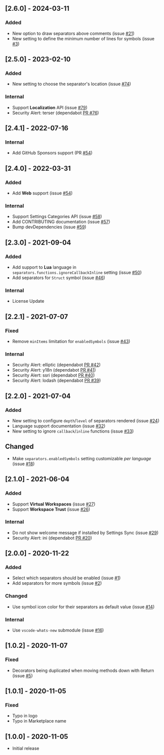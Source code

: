 ## [2.6.0] - 2024-03-11
### Added
- New option to draw separators above comments (issue [#21](https://github.com/alefragnani/vscode-separators/issues/21))
- New setting to define the minimum number of lines for symbols (issue [#3](https://github.com/alefragnani/vscode-separators/issues/3))

## [2.5.0] - 2023-02-10
### Added
- New setting to choose the separator's location (issue [#74](https://github.com/alefragnani/vscode-separators/issues/74))

### Internal
- Support **Localization** API (issue [#79](https://github.com/alefragnani/vscode-separators/issues/79))
- Security Alert: terser (dependabot [PR #76](https://github.com/alefragnani/vscode-separators/pull/76))

## [2.4.1] - 2022-07-16
### Internal
- Add GitHub Sponsors support (PR [#54](https://github.com/alefragnani/vscode-separators/pull/71))

## [2.4.0] - 2022-03-31
### Added
- Add **Web** support (issue [#54](https://github.com/alefragnani/vscode-separators/issues/54))

### Internal
- Support Settings Categories API (issue [#58](https://github.com/alefragnani/vscode-separators/issues/58))
- Add CONTRIBUTING documentation (issue [#57](https://github.com/alefragnani/vscode-separators/issues/57))
- Bump devDependencies (issue [#59](https://github.com/alefragnani/vscode-separators/issues/59))

## [2.3.0] - 2021-09-04
### Added
- Add support to **Lua** language in `separators.functions.ignoreCallbackInline` setting (issue [#50](https://github.com/alefragnani/vscode-separators/issues/50))
- Add separators for `Struct` symbol (issue [#46](https://github.com/alefragnani/vscode-separators/issues/46))

### Internal
- License Update

## [2.2.1] - 2021-07-07
### Fixed
- Remove `minItems` limitation for `enabledSymbols` (issue [#43](https://github.com/alefragnani/vscode-separators/issues/43))

### Internal
- Security Alert: elliptic (dependabot [PR #42](https://github.com/alefragnani/vscode-separators/pull/42))
- Security Alert: y18n (dependabot [PR #41](https://github.com/alefragnani/vscode-separators/pull/41))
- Security Alert: ssri (dependabot [PR #40](https://github.com/alefragnani/vscode-separators/pull/40))
- Security Alert: lodash (dependabot [PR #39](https://github.com/alefragnani/vscode-separators/pull/39))

## [2.2.0] - 2021-07-04
### Added
- New setting to configure `depth`/`level` of separators rendered (issue [#24](https://github.com/alefragnani/vscode-separators/issues/24))
- Language support documentation (issue [#32](https://github.com/alefragnani/vscode-separators/issues/32))
- New setting to ignore `callback`/`inline` functions (issue [#33](https://github.com/alefragnani/vscode-separators/issues/33))

## Changed
- Make `separators.enabledSymbols` setting customizable _per language_ (issue [#18](https://github.com/alefragnani/vscode-separators/issues/18))

## [2.1.0] - 2021-06-04
### Added
- Support **Virtual Workspaces** (issue [#27](https://github.com/alefragnani/vscode-separators/issues/27))
- Support **Workspace Trust** (issue [#26](https://github.com/alefragnani/vscode-separators/issues/26))

### Internal
- Do not show welcome message if installed by Settings Sync (issue [#29](https://github.com/alefragnani/vscode-separators/issues/29))
- Security Alert: ini (dependabot [PR #20](https://github.com/alefragnani/vscode-separators/pull/20))

## [2.0.0] - 2020-11-22
### Added
- Select which separators should be enabled (issue [#1](https://github.com/alefragnani/vscode-separators/issues/1))
- Add separators for more symbols (issue [#2](https://github.com/alefragnani/vscode-separators/issues/2))

### Changed
- Use symbol icon color for their separators as default value (issue [#14](https://github.com/alefragnani/vscode-separators/issues/14))

### Internal
- Use `vscode-whats-new` submodule (issue [#16](https://github.com/alefragnani/vscode-separators/issues/16))

## [1.0.2] - 2020-11-07
### Fixed
- Decorators being duplicated when moving methods down with Return (issue [#5](https://github.com/alefragnani/vscode-separators/issues/5))

## [1.0.1] - 2020-11-05
### Fixed
- Typo in logo
- Typo in Marketplace name

## [1.0.0] - 2020-11-05
- Initial release
